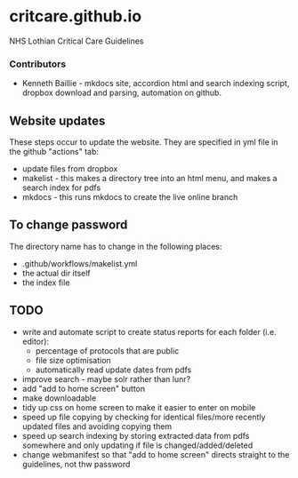 # critcare.github.io
NHS Lothian Critical Care Guidelines

### Contributors
- Kenneth Baillie - mkdocs site, accordion html and search indexing script, dropbox download and parsing, automation on github.

## Website updates

These steps occur to update the website. They are specified in yml file in the github "actions" tab:
- update files from dropbox
- makelist - this makes a directory tree into an html menu, and makes a search index for pdfs
- mkdocs - this runs mkdocs to create the live online branch

## To change password
The directory name has to change in the following places:
- .github/workflows/makelist.yml
- the actual dir itself
- the index file

## TODO

- write and automate script to create status reports for each folder (i.e. editor):
	- percentage of protocols that are public
	- file size optimisation
	- automatically read update dates from pdfs
- improve search - maybe solr rather than lunr?
- add "add to home screen" button
- make downloadable
- tidy up css on home screen to make it easier to enter on mobile
- speed up file copying by checking for identical files/more recently updated files and avoiding copying them
- speed up search indexing by storing extracted data from pdfs somewhere and only updating if file is changed/added/deleted
- change webmanifest so that "add to home screen" directs straight to the guidelines, not thw password